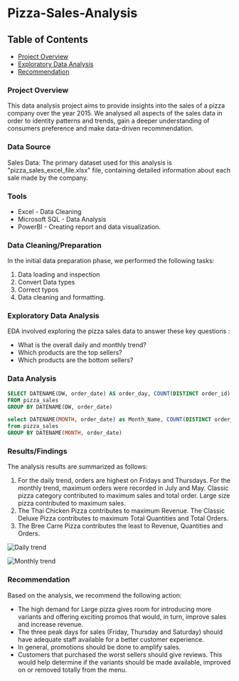# Pizza-Sales-Analysis

## Table of Contents

- [Project Overview](#project-overview)
- [Exploratory Data Analysis](#exploratory-data-analysis)
- [Recommendation](#recommendation)

### Project Overview

This data analysis project aims to provide insights into the sales of a pizza company over the year 2015. We analysed all aspects of the sales data in order to identity patterns and trends, gain a deeper understanding of consumers preference and make data-driven recommendation.

### Data Source

Sales Data: The primary dataset used for this analysis is "pizza_sales_excel_file.xlsx" file, containing detailed information about each sale made by the company.

### Tools

- Excel - Data Cleaning
- Microsoft SQL - Data Analysis
- PowerBI - Creating report and data visualization.

### Data Cleaning/Preparation

In the initial data preparation phase, we performed the following tasks:
1. Data loading and inspection
2. Convert Data types
3. Correct typos
4. Data cleaning and formatting.

### Exploratory Data Analysis

EDA involved exploring the pizza sales data to answer these key questions :

- What is the overall daily and monthly trend?
- Which products are the top sellers?
- Which products are the bottom sellers?

### Data Analysis

```sql
SELECT DATENAME(DW, order_date) AS order_day, COUNT(DISTINCT order_id) AS total_orders 
FROM pizza_sales
GROUP BY DATENAME(DW, order_date)
```

```sql
select DATENAME(MONTH, order_date) as Month_Name, COUNT(DISTINCT order_id) as Total_Orders
from pizza_sales
GROUP BY DATENAME(MONTH, order_date)
```

### Results/Findings

The analysis results are summarized as follows:
1. For the daily trend, orders are highest on Fridays and Thursdays. For the monthly trend, maximum orders were recorded in July and May. Classic pizza category contributed to maximum sales and total order. Large size pizza contributed to maximum sales.
2. The Thai Chicken Pizza contributes to maximum Revenue. The Classic Deluxe Pizza contributes to maximum Total Quantities and Total Orders.
3. The Bree Carre Pizza contributes the least to Revenue, Quantities and Orders.

![Daily trend](https://github.com/DamiAfo/Pizza-Sales-Analysis/assets/80990125/b917359c-7184-42d8-85da-10f358cbec37)


![Monthly trend](https://github.com/DamiAfo/Pizza-Sales-Analysis/assets/80990125/854d8fd8-9386-4e52-8fdb-303f41ef5ad7)



### Recommendation

Based on the analysis, we recommend the following action:

- The high demand for Large pizza gives room for introducing more variants and offering exciting promos that would, in turn, improve sales and increase revenue.
- The three peak days for sales (Friday, Thursday and Saturday) should have adequate staff available for a better customer experience.
- In general, promotions should be done to amplify sales.
- Customers that purchased the worst sellers should give reviews. This would help determine if the variants should be made available, improved on or removed totally from the menu.






